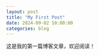 ```yaml
---
layout: post
title: "My First Post"
date: 2024-09-02 10:00:00
categories: blog
---
```


这是我的第一篇博客文章，欢迎阅读！
